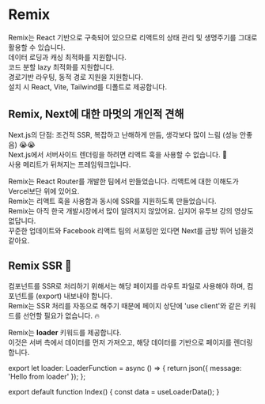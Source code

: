 # Remix

Remix는 React 기반으로 구축되어 있으므로 리액트의 상태 관리 및 생명주기를 그대로 활용할 수 있습니다.  
데이터 로딩과 캐싱 최적화를 지원합니다.  
코드 분할 lazy 최적화를 지원합니다.  
경로기반 라우팅, 동적 경로 지원을 지원합니다.  
설치 시 React, Vite, Tailwind를 디폴트로 제공합니다.

## Remix, Next에 대한 마멋의 개인적 견해

Next.js의 단점: 조건적 SSR, 복잡하고 난해하게 만듬, 생각보다 많이 느림 (성능 안좋음) 😭😭  
Next.js에서 서버사이드 렌더링을 하려면 리액트 훅을 사용할 수 없습니다. 🗿          
사용 메리트가 뒤쳐지는 프레임워크입니다.  

Remix는 React Router를 개발한 팀에서 만들었습니다. 리액트에 대한 이해도가 Vercel보단 위에 있어요.    
Remix는 리액트 훅을 사용함과 동시에 SSR를 지원하도록 만들었습니다.  
Remix는 아직 한국 개발시장에서 많이 알려지지 않았어요. 심지어 유투브 강의 영상도 없답니다.  
꾸준한 업데이트와 Facebook 리액트 팀의 서포팅만 있다면 Next를 금방 뛰어 넘을것 같아요.

## Remix SSR 🤩

컴포넌트를 SSR로 처리하기 위해서는 해당 페이지를 라우트 파일로 사용해야 하며, 컴포넌트를 (export) 내보내야 합니다.    
Remix는 SSR 처리를 자동으로 해주기 때문에 페이지 상단에 'use client'와 같은 키워드를 선언할 필요가 없습니다. 🔥    

Remix는 **loader** 키워드를 제공합니다.      
이것은 서버 측에서 데이터를 먼저 가져오고, 해당 데이터를 기반으로 페이지를 렌더링합니다.      

export let loader: LoaderFunction = async () => {
  return json({ message: 'Hello from loader' });
};

export default function Index() {
  const data = useLoaderData();
}

